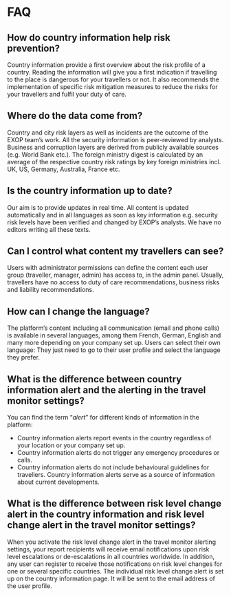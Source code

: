 # FAQ

## How do country information help risk prevention?

Country information provide a first overview about the risk profile of a country. Reading the information will give you a first indication if travelling to the place is dangerous for your travellers or not. It also recommends the implementation of specific risk mitigation measures to reduce the risks for your travellers and fulfil your duty of care.

## Where do the data come from?

Country and city risk layers as well as incidents are the outcome of the EXOP team’s work. All the security information is peer-reviewed by analysts. Business and corruption layers are derived from publicly available sources \(e.g. World Bank etc.\). The foreign ministry digest is calculated by an average of the respective country risk ratings by key foreign ministries incl. UK, US, Germany, Australia, France etc.

## Is the country information up to date?

Our aim is to provide updates in real time. All content is updated automatically and in all languages as soon as key information e.g. security risk levels have been verified and changed by EXOP’s analysts. We have no editors writing all these texts.

## Can I control what content my travellers can see?

Users with administrator permissions can define the content each user group \(traveller, manager, admin\) has access to, in the admin panel. Usually, travellers have no access to duty of care recommendations, business risks and liability recommendations.

## How can I change the language?

The platform’s content including all communication \(email and phone calls\) is available in several languages, among them French, German, English and many more depending on your company set up. Users can select their own language: They just need to go to their user profile and select the language they prefer.

## What is the difference between country information alert and the alerting in the travel monitor settings?

You can find the term “_alert_” for different kinds of information in the platform: 

* Country information alerts report events in the country regardless of your location or your company set up.
* Country information alerts do not trigger any emergency procedures or calls.
* Country information alerts do not include behavioural guidelines for travellers. Country information alerts serve as a source of information about current developments.

## What is the difference between risk level change alert in the country information and risk level change alert in the travel monitor settings?

When you activate the risk level change alert in the travel monitor alerting settings, your report recipients will receive email notifications upon risk level escalations or de-escalations in all countries worldwide. In addition, any user can register to receive those notifications on risk level changes for one or several specific countries. The individual risk level change alert is set up on the country information page. It will be sent to the email address of the user profile.



